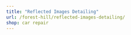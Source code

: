 ```yaml
---
title: "Reflected Images Detailing"
url: /forest-hill/reflected-images-detailing/
shop: car repair
---
```

